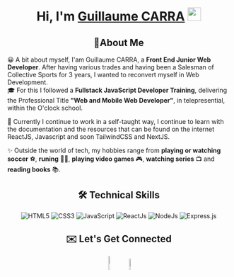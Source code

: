 <h1 align="center"> Hi, I'm <a href="https://www.linkedin.com/in/guillaumecarra/" target="_blank" rel="noreferrer">Guillaume CARRA</a> <img src="https://media.giphy.com/media/hvRJCLFzcasrR4ia7z/giphy.gif" width="30px" height="30px"></h1>

<h2 align="center">🚀About Me</h2>

😀 A bit about myself, I'am Guillaume CARRA, a **Front End Junior Web Developer**. After having various trades and having been a Salesman of Collective Sports for 3 years, I wanted to reconvert myself in Web Development.<br>
🎓 For this I followed a **Fullstack JavaScript Developer Training**, delivering the Professional Title **"Web and Mobile Web Developer"**, in telepresential, within the O'clock school.

🧠 Currently I continue to work in a self-taught way, I continue to learn with the documentation and the resources that can be found on the internet ReactJS, Javascript and soon TailwindCSS and NextJS.

✨ Outside the world of tech, my hobbies range from **playing or watching soccer** ⚽, **runing** 🏃‍♂️, **playing video games** 🎮, **watching series** 📺 and **reading books** 📚.  



<h2 align="center">🛠 Technical Skills</h2>

<p align="center">
 <img alt="HTML5" src="https://img.shields.io/badge/html5-%23E34F26.svg?&style=for-the-badge&logo=html5&logoColor=white" />
 <img alt="CSS3" src="https://img.shields.io/badge/css3-%231572B6.svg?&style=for-the-badge&logo=css3&logoColor=white" />
 <img alt="JavaScript" src="https://img.shields.io/badge/javascript-%23323330.svg?&style=for-the-badge&logo=javascript&logoColor=%23F7DF1E" />
 <img alt="ReactJs" src="https://img.shields.io/badge/React-20232A?style=for-the-badge&logo=react&logoColor=61DAFB" />
 <img alt="NodeJs" src="https://img.shields.io/badge/Node.js-339933?style=for-the-badge&logo=nodedotjs&logoColor=white" />
 <img alt="Express.js" src="https://img.shields.io/badge/Express.js-000000?style=for-the-badge&logo=express&logoColor=white" />
</p>

<h2 align="center">✉️ Let's Get Connected</h2>

<div align="center">
  <a href="https://www.linkedin.com/in/guillaumecarra/" target="_blank" rel="noreferrer"><img alt="LinkedIn"  width="9%" src="https://img.shields.io/badge/linkedin%20-%230077B5.svg?&style=for-  the-badge&logo=linkedin&logoColor=white" /></a>
  <a href="mailto:carraguillaume@gmail.com"><img alt="Gmail" width="8%" src="https://img.shields.io/badge/Gmail-D14836?style=for-the-badge&logo=gmail&logoColor=white" /></a>
</div>

<!---
GuillaumeCARRA/GuillaumeCARRA is a ✨ special ✨ repository because its `README.md` (this file) appears on your GitHub profile.
You can click the Preview link to take a look at your changes.
--->
